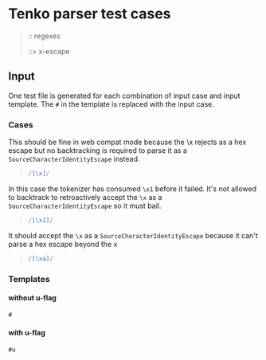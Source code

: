 # Tenko parser test cases

> :: regexes
>
> ::> x-escape

## Input

One test file is generated for each combination of input case and input template. The `#` in the template is replaced with the input case.

### Cases

This should be fine in web compat mode because the \x rejects as a hex escape but no backtracking is required to parse it as a `SourceCharacterIdentityEscape` instead.

> `````js
> /[\x]/
> `````

In this case the tokenizer has consumed `\x1` before it failed. It's not allowed to backtrack to retroactively accept the `\x` as a `SourceCharacterIdentityEscape` so it must bail.

> `````js
> /[\x1]/
> `````

It should accept the `\x` as a `SourceCharacterIdentityEscape` because it can't parse a hex escape beyond the x

> `````js
> /[\xa]/
> `````

### Templates

#### without u-flag

`````js
#
`````

#### with u-flag

`````js
#u
`````
